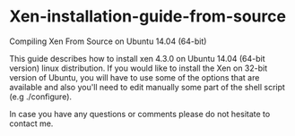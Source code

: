 # Xen-installation-guide-from-source
Compiling Xen From Source on Ubuntu 14.04 (64-bit)

This guide describes how to install xen 4.3.0 on Ubuntu 14.04 (64-bit version) linux distribution. If you would like to install the Xen on 32-bit version of Ubuntu,  you will have to use some of the options that are available and also you'll need to edit manually some part of the shell script (e.g ./configure).

In case you have any questions or comments please do not hesitate to contact me.

